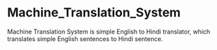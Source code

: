 # Machine_Translation_System
Machine Translation System is simple English to Hindi translator, which translates simple English sentences to Hindi sentence.
